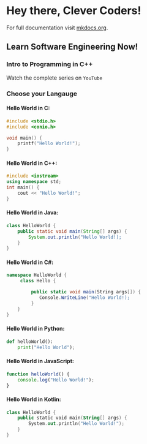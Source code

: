 # Hey there, Clever Coders!

For full documentation visit [mkdocs.org](https://www.mkdocs.org).

## Learn Software Engineering Now!

### Intro to Programming in C++

Watch the complete series on `YouTube`

### Choose your Langauge

#### Hello World in C:

``` c 
#include <stdio.h>
#include <conio.h>

void main() {
    printf("Hello World!");
}
```

#### Hello World in C++:

``` cpp 
#include <iostream>
using namespace std;
int main() {
    cout << "Hello World!"; 
}

```

#### Hello World in Java:

``` java
class HelloWorld {
    public static void main(String[] args) {
        System.out.println("Hello World!);
    }
}
```

#### Hello World in C#:

``` C# 
namespace HelloWorld {
	 class Hello {

	     public static void main(String args[]) {
            Console.WriteLine("Hello World!);
         }
    }
}
```

#### Hello World in Python:

``` python 
def helloWorld():
    print("Hello World");

```

#### Hello World in JavaScript:

``` js
function helloWorld() {
    console.log("Hello World!");
}
```

#### Hello World in Kotlin:

``` kt 
class HelloWorld {
    public static void main(String[] args) {
        System.out.println("Hello World!");
    }
}

```

<!-- #### With a title

``` py title="bubble_sort.py"
def bubble_sort(items):
    for i in range(len(items)):
        for j in range(len(items) - 1 - i):
            if items[j] > items[j + 1]:
                items[j], items[j + 1] = items[j + 1], items[j]
```

#### With line numbers

``` py linenums="1"
def bubble_sort(items):
    for i in range(len(items)):
        for j in range(len(items) - 1 - i):
            if items[j] > items[j + 1]:
                items[j], items[j + 1] = items[j + 1], items[j]
```

#### Highlighting lines

``` py hl_lines="2 3"
def bubble_sort(items):
    for i in range(len(items)):
        for j in range(len(items) - 1 - i):
            if items[j] > items[j + 1]:
                items[j], items[j + 1] = items[j + 1], items[j]
``` -->

<!-- ## Icons and Emojs

:smile: 

:fontawesome-regular-face-laugh-wink:

:fontawesome-brands-twitter:{ .twitter }

:octicons-heart-fill-24:{ .heart } -->